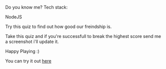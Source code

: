Do you know me?
Tech stack:

NodeJS

Try this quiz to find out how good our freindship is.

Take this quiz and if you're successfull to break the highest score send me a screenshot i'll update it.

Happy Playing :)

You can try it out [here](https://replit.com/@ChetanaTadadika/GKquiz?embed=1&output=1)
